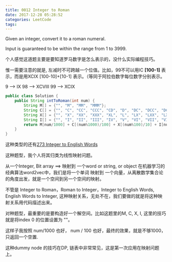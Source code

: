 ```yaml
---
title: 0012 Integer to Roman
date: 2017-12-28 05:28:52
categories: LeetCode
tags:
---
```


Given an integer, convert it to a roman numeral.

Input is guaranteed to be within the range from 1 to 3999.

个人感觉这道题主要是要知道罗马数字是怎么表示的，没什么实际编程技巧。

惟一需要注意的就是, 左减时不可跨越一个位值。比如，99不可以用IC **__[100-1]__** 表示，而是用XCIX [100-10]+[10-1] 表示。（等同于阿拉伯数字每位数字分别表示。



9 --> IX
98 --> XCVIII
99 --> XCIX

```java
public class Solution {
    public String intToRoman(int num) {
        String M[] = {"", "M", "MM", "MMM"};
        String C[] = {"", "C", "CC", "CCC", "CD", "D", "DC", "DCC", "DCCC", "CM"};
        String X[] = {"", "X", "XX", "XXX", "XL", "L", "LX", "LXX", "LXXX", "XC"};
        String I[] = {"", "I", "II", "III", "IV", "V", "VI", "VII", "VIII", "IX"};
        return M[num/1000] + C[(num%1000)/100] + X[(num%100)/10] + I[num%10];
    }
}
```

这种类型的还有[273 Integer to English Words](http://www.wayne.ink/2017/12/21/LeetCode/0273-Integer-to-English-Words/)

这种题型，我个人将其归类为线性映射问题。

从一个Integer, Bit array ==> 映射到 一个word or string, or object
在机器学习的经典算法word2vec中，我们是将一个单词 映射到 一个向量，从离散数学集合论的角度出发，就是一个空间到另一个空间的映射。

不管是 Integer to Roman，Roman to Integer，Integer to English Words, English Words to Integer, 这种映射关系，无处不在，我们要做的就是将这种映射关系用代码描述出来。

对种题型，最重要的是要构造好一个解空间。比如这题里的M, C, X, I, 这里的技巧就是将index 0 的位置设置为 ""。

这样子我按照 num/1000 也好， num / 100 也好，最终的效果，就是不够1000， 只返回一个空置.

这种dummy node 的技巧在DP, 链表中非常常见，这是第一次应用在映射问题上。
